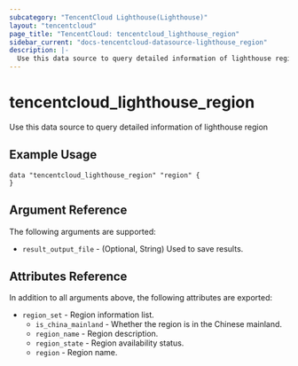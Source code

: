 ```yaml
---
subcategory: "TencentCloud Lighthouse(Lighthouse)"
layout: "tencentcloud"
page_title: "TencentCloud: tencentcloud_lighthouse_region"
sidebar_current: "docs-tencentcloud-datasource-lighthouse_region"
description: |-
  Use this data source to query detailed information of lighthouse region
---
```


# tencentcloud_lighthouse_region

Use this data source to query detailed information of lighthouse region

## Example Usage

```hcl
data "tencentcloud_lighthouse_region" "region" {
}
```

## Argument Reference

The following arguments are supported:

* `result_output_file` - (Optional, String) Used to save results.

## Attributes Reference

In addition to all arguments above, the following attributes are exported:

* `region_set` - Region information list.
  * `is_china_mainland` - Whether the region is in the Chinese mainland.
  * `region_name` - Region description.
  * `region_state` - Region availability status.
  * `region` - Region name.



